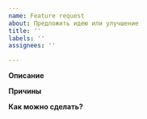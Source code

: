 ```yaml
---
name: Feature request
about: Предложить идею или улучшение
title: ''
labels: ''
assignees: ''

---
```


**Описание**

**Причины**

**Как можно сделать?**
